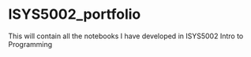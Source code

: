 # ISYS5002_portfolio
This will contain all the notebooks I have developed in ISYS5002 Intro to Programming
